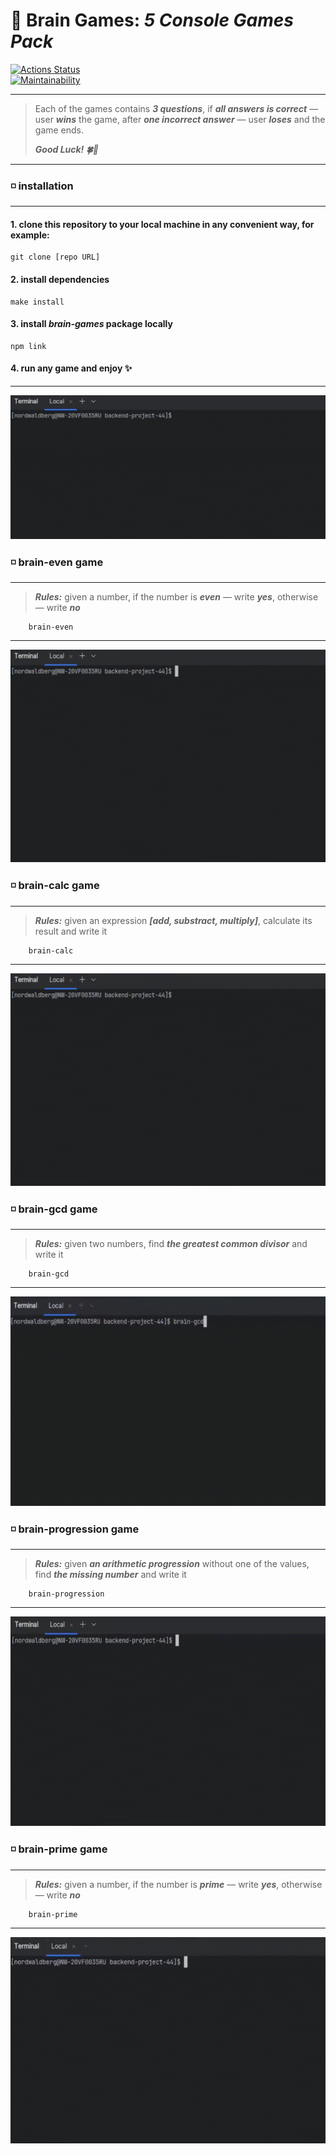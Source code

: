 # 🧠 __Brain Games: ***5 Console Games Pack***__

[![Actions Status](https://github.com/nordwaldberg/backend-project-44/actions/workflows/hexlet-check.yml/badge.svg)](https://github.com/nordwaldberg/backend-project-44/actions)</br>
[![Maintainability](https://api.codeclimate.com/v1/badges/e31c4b59f915f3a0bf16/maintainability)](https://codeclimate.com/github/nordwaldberg/backend-project-44/maintainability)
___

> Each of the games contains ***3 questions***, if ***all answers is correct*** — user ***wins*** the game,
> after ***one incorrect answer*** — user ***loses*** and the game ends.
>
> ***Good Luck! 🍀🦾***
___

### ◽ installation
___
#### 1. clone this repository to your local machine in any convenient way, for example: 
```
git clone [repo URL]
```
#### 2. install dependencies
```
make install
```
#### 3. install ***brain-games*** package locally
```
npm link
```
#### 4. run any game and enjoy ✨
___
<div style="text-align: center">
    <img 
        src="assets/installation.gif" 
        width="550" 
        height="230" 
        alt="demo_installation"
    >
</div>

### ◽ brain-even game
___
> ***Rules:*** given a number, if the number is ***even*** — write ***yes***, otherwise — write  ***no***
```
    brain-even
```
___
<div style="text-align: center">
    <img 
        src="assets/demo_even.gif" 
        width="550" 
        height="340" 
        alt="demo_even"
    >
</div>

### ◽ brain-calc game
___
> ***Rules:*** given an expression ***[add, substract, multiply]***, calculate its result and write it
```
    brain-calc
```
___
<div style="text-align: center">
    <img 
        src="assets/demo_calc.gif" 
        width="550" 
        height="340" 
        alt="demo_calc"
    >
</div>

### ◽ brain-gcd game
___
> ***Rules:*** given two numbers, find ***the greatest common divisor*** and write it
```
    brain-gcd
```
___
<div style="text-align: center">
    <img 
        src="assets/demo_gcd.gif" 
        width="550" 
        height="335" 
        alt="demo_gcd"
    >
</div>

### ◽ brain-progression game
___
> ***Rules:*** given ***an arithmetic progression*** without one of the values, find ***the missing number*** and write it
```
    brain-progression
```
___
<div style="text-align: center">
    <img 
        src="assets/demo_progression.gif" 
        width="550" 
        height="335" 
        alt="demo_progression"
    >
</div>

### ◽ brain-prime game
___
>***Rules:*** given a number, if the number is ***prime*** — write ***yes***, otherwise — write  ***no***
```
    brain-prime
```
___
<div style="text-align: center">
    <img 
        src="assets/demo_prime.gif" 
        width="550" 
        height="330" 
        alt="demo_prime"
    >
</div>